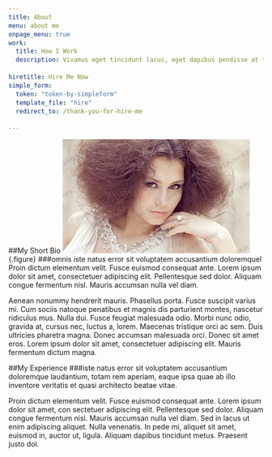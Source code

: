 ```yaml
---
title: About
menu: about me
onpage_menu: true
work:
  title: How I Work
  description: Vivamus eget tincidunt lacus, eget dapibus pendisse at tempus quam.
  
hiretitle: Hire Me Now
simple_form:
  token: "token-by-simpleform"
  template_file: "hire"
  redirect_to: /thank-you-for-hire-me

---
```


##My Short Bio
![About](page2_img1.jpg "About") {.figure}
###omnis iste natus error sit voluptatem accusantium doloremquel
Proin dictum elementum velit. Fusce euismod consequat ante. Lorem ipsum dolor sit amet, consectetuer adipiscing elit. Pellentesque sed dolor. Aliquam congue fermentum nisl. Mauris accumsan nulla vel diam.

Aenean nonummy hendrerit mauris. Phasellus porta. Fusce suscipit varius mi. Cum sociis natoque penatibus et magnis dis parturient montes, nascetur ridiculus mus. Nulla dui. Fusce feugiat malesuada odio. Morbi nunc odio, gravida at, cursus nec, luctus a, lorem. Maecenas tristique orci ac sem. Duis ultricies pharetra magna. Donec accumsan malesuada orci. Donec sit amet eros. Lorem ipsum dolor sit amet, consectetuer adipiscing elit. Mauris fermentum dictum magna.
                    
                    
##My Experience
###iste natus error sit voluptatem accusantium doloremque laudantium, totam rem aperiam, eaque ipsa quae ab illo inventore veritatis et quasi architecto beatae vitae.

Proin dictum elementum velit. Fusce euismod consequat ante. Lorem ipsum dolor sit amet, con
sectetuer adipiscing elit. Pellentesque sed dolor. Aliquam congue fermentum nisl. Mauris accumsan nulla vel diam. Sed in lacus ut enim adipiscing aliquet. Nulla venenatis. In pede mi, aliquet sit amet, euismod in, auctor ut, ligula. Aliquam dapibus tincidunt metus. Praesent justo dol.